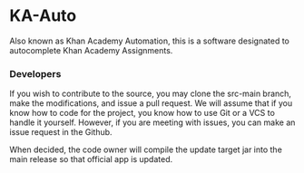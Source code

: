 # KA-Auto
Also known as Khan Academy Automation, this is a software designated to autocomplete Khan Academy Assignments.

### Developers
If you wish to contribute to the source, you may clone the src-main branch, make the modifications, and issue a pull request. We will assume that if you know how to code for the project, you know how to use Git or a VCS to handle it yourself. However, if you are meeting with issues, you can make an issue request in the Github.

When decided, the code owner will compile the update target jar into the main release so that official app is updated.